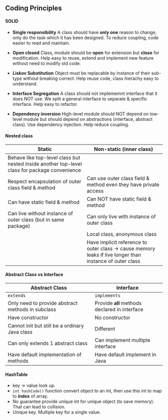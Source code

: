 ## Coding Principles

#### SOLID

* **Single responsibility**
  A class should have **only one** reason to change, only do the task which it has been designed.
  To reduce coupling, code easier to read and maintain.

* **Open closed**
  Class, module should be **open** for extension but **close** for modification.
  Help easy to reuse, extend and implement new feature without need to modify old code.

* **Liskov Substitution**
  Object must be replacable by instance of their sub-type without breaking correct.
  Help reuse code, class hierachy easy to understand.

* **Interface Segregation**
  A class should not implememnt interface that it does NOT use. We split a general interface to separate & specific interface.
  Help easy to refactor.

* **Dependency inversion**
  High-level module should NOT depend on low-level module but should depend on abstractions (interface, abstract class). Use dependency injection.
  Help reduce coupling.


#### Nested class

| Static        | Non-static (inner class)    |
| ------------- | --------------- |
| Behave like top-level class but nested inside another top-level class for package convenience |  |
| Respect encapsulation of outer class field & method | Can use outer class field & method even they have private access |
| Can have static field & method | Can NOT have static field & method |
| Can live without instance of outer class (but in same package) | Can only live with instance of outer class |
|  | Local class, anonymous class |
|  | Have implicit reference to outer class -> cause memory leaks if live longer than instance of outer class |


#### Abstract Class vs Interface

| Abstract Class        | Interface          |
| -------------|---------------|
| `extends` | `implements` |
| Only need to provide abstract methods in subclass | Provide **all** methods declared in interface |
| Have constructor | No constructor |
| Cannot init but still be a ordinary Java class | Different |
| Can only extends 1 abstract class | Can implement multiple interface |
| Have default implementation of methods | Have default implement in Java |


#### HashTable

* key -> value look up.
* `int hashCode()` function convert object to an int, then use this int to map to **index** of array.
* No guarantee provide unique int for unique object (to save memory). That can lead to collision.
* Unique key. Multiple key for a single value. 